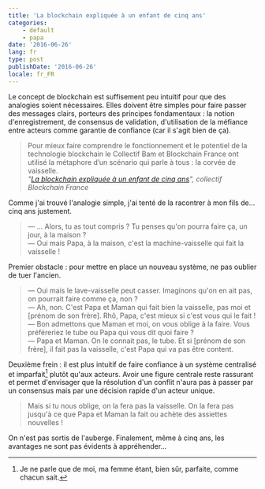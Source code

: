 ```yaml
---
title: 'La blockchain expliquée à un enfant de cinq ans'
categories:
    - default
    - papa
date: '2016-06-26'
lang: fr
type: post
publishDate: '2016-06-26'
locale: fr_FR
---
```


Le concept de <span lang="en">blockchain</span> est suffisement peu intuitif pour que des analogies soient nécessaires. Elles doivent être simples pour faire passer des messages clairs, porteurs des principes fondamentaux : la notion d'enregistrement, de consensus de validation, d'utilisation de la méfiance entre acteurs comme garantie de confiance (car il s'agit bien de ça).

<!-- more -->

> Pour mieux faire comprendre le fonctionnement et le potentiel de la technologie blockchain le Collectif Bam et Blockchain France ont utilisé la métaphore d’un scénario qui parle à tous : la corvée de vaisselle.  
> <cite>"[La blockchain expliquée à un enfant de cinq ans](http://consocollaborative.com/tribune/la-blockchain-expliquee-a-un-enfant-de-5-ans/)", collectif Blockchain France</cite>

Comme j'ai trouvé l'analogie simple, j'ai tenté de la racontrer à mon fils de… cinq ans justement.

> — … Alors, tu as tout compris ? Tu penses qu'on pourra faire ça, un jour, à la maison ?  
> — Oui mais Papa, à la maison, c'est la machine-vaisselle qui fait la vaisselle !

Premier obstacle : pour mettre en place un nouveau système, ne pas oublier de tuer l'ancien.

> — Oui mais le lave-vaisselle peut casser. Imaginons qu'on en ait pas, on pourrait faire comme ça, non ?  
> — Ah, non. C'est Papa et Maman qui fait bien la vaisselle, pas moi et [prénom de son frère]. Rhô, Papa, c'est mieux si c'est vous qui le fait !  
> — Bon admettons que Maman et moi, on vous oblige à la faire. Vous préféreriez le tube ou Papa qui vous dit quoi faire ?  
> — Papa et Maman. On le connait pas, le tube. Et si [prénom de son frère], il fait pas la vaisselle, c'est Papa qui va pas être content.

Deuxième frein : il est plus intuitif de faire confiance à un système centralisé et imparfait[^parfait] plutôt qu'aux acteurs. Avoir une figure centrale reste rassurant et permet d'envisager que la résolution d'un conflit n'aura pas à passer par un consensus mais par une décision rapide d'un acteur unique.

> Mais si tu nous oblige, on la fera pas la vaisselle. On la fera pas jusqu'à ce que Papa et Maman la fait ou achète des assiettes nouvelles !

On n'est pas sortis de l'auberge. Finalement, même à cinq ans, les avantages ne sont pas évidents à appréhender…

[^parfait]: Je ne parle que de moi, ma femme étant, bien sûr, parfaite, comme chacun sait.
